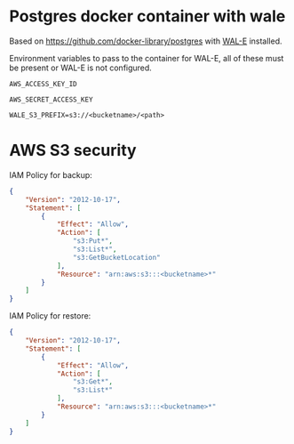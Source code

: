 # Postgres docker container with wale

Based on https://github.com/docker-library/postgres with [WAL-E](https://github.com/wal-e/wal-e) installed.

Environment variables to pass to the container for WAL-E, all of these must be present or WAL-E is not configured.

`AWS_ACCESS_KEY_ID`

`AWS_SECRET_ACCESS_KEY`

`WALE_S3_PREFIX=s3://<bucketname>/<path>`


# AWS S3 security

IAM Policy for backup:

```json
{
    "Version": "2012-10-17",
    "Statement": [
        {
            "Effect": "Allow",
            "Action": [
                "s3:Put*",
                "s3:List*",
                "s3:GetBucketLocation"
            ],
		    "Resource": "arn:aws:s3:::<bucketname>*"
        }
    ]
}
``` 

IAM Policy for restore:

```json
{
    "Version": "2012-10-17",
    "Statement": [
        {
            "Effect": "Allow",
            "Action": [
                "s3:Get*",
                "s3:List*"
            ],
            "Resource": "arn:aws:s3:::<bucketname>*"
        }
    ]
}
```

